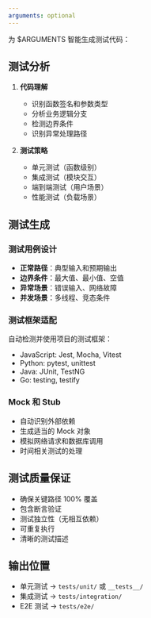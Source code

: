 ```yaml
---
arguments: optional
---
```

为 $ARGUMENTS 智能生成测试代码：

## 测试分析

1. **代码理解**
   - 识别函数签名和参数类型
   - 分析业务逻辑分支
   - 检测边界条件
   - 识别异常处理路径

2. **测试策略**
   - 单元测试（函数级别）
   - 集成测试（模块交互）
   - 端到端测试（用户场景）
   - 性能测试（负载场景）

## 测试生成

### 测试用例设计
- **正常路径**：典型输入和预期输出
- **边界条件**：最大值、最小值、空值
- **异常场景**：错误输入、网络故障
- **并发场景**：多线程、竞态条件

### 测试框架适配
自动检测并使用项目的测试框架：
- JavaScript: Jest, Mocha, Vitest
- Python: pytest, unittest
- Java: JUnit, TestNG
- Go: testing, testify

### Mock 和 Stub
- 自动识别外部依赖
- 生成适当的 Mock 对象
- 模拟网络请求和数据库调用
- 时间相关测试的处理

## 测试质量保证

- 确保关键路径 100% 覆盖
- 包含断言验证
- 测试独立性（无相互依赖）
- 可重复执行
- 清晰的测试描述

## 输出位置
- 单元测试 → `tests/unit/` 或 `__tests__/`
- 集成测试 → `tests/integration/`
- E2E 测试 → `tests/e2e/`